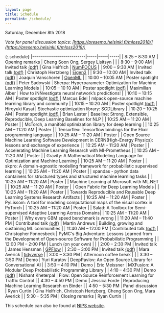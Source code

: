 ```yaml
---
layout: page
title: Schedule
permalink: /schedule/
---
```


Saturday, December 8th 2018

*Vote for panel discussion topics: [https://presemo.helsinki.fi/mloss2018/](https://presemo.helsinki.fi/mloss2018/)*

{:.schedule}
|---------------------------|-----|-----|-----|
| 8:25 &ndash; 8:30 AM      | Opening remarks | Cheng Soon Ong, Sergey Lisitsyn |  |
| 8:30 &ndash; 9:00 AM      | Invited talk [(pdf)](https://www.dropbox.com/s/bssnm6ky59luatf/helfrich.pdf?dl=0) | Gina Helfrich | [NumFOCUS](https://numfocus.org)     | 
| 9:00 &ndash; 9:30 AM      | Invited talk [(pdf)](https://www.dropbox.com/s/knkaqvwxssa7y9c/hertzberg.pdf?dl=0)  | Christoph Hertzberg | [Eigen3](http://eigen.tuxfamily.org) |
| 9:30 &ndash; 10:00 AM     | Invited talk [(pdf)](https://www.dropbox.com/s/2uojbagloa69r52/vanschoren.pdf?dl=0) | Joaquin Vanschoren | [OpenML](https://www.openml.org)  |
| 10:00 &ndash; 10:05 AM    | Poster spotlight [(pdf)](https://www.dropbox.com/s/5r4ic2t4hv9lxht/sadowski.pdf?dl=0) | Peter Sadowski   | Sherpa: Hyperparameter Optimization for Machine Learning Models |
| 10:05 &ndash; 10:10 AM    | Poster spotlight [(pdf)](https://www.dropbox.com/s/atlgd9jgn3r5e1a/alber.pdf?dl=0) | Maximilian Alber | How to iNNvestigate neural network’s predictions! |
| 10:10 &ndash; 10:15 AM    | Poster spotlight [(pdf)](https://www.dropbox.com/s/hgbxvej0i5qcx53/edel.pdf?dl=0) | Marcus Edel      | mlpack open-source machine learning library and community |
| 10:15 &ndash; 10:20 AM    | Poster spotlight [(pdf)](https://www.dropbox.com/s/wbxylh47e1xq7zm/kasai.pdf?dl=0) | Hiroyuki Kasai   | Stochastic optimization library: SGDLibrary |
| 10:20 &ndash; 10:25 AM    | Poster spotlight [(pdf)](https://www.dropbox.com/s/g3t9o15y6rlfc3r/lester.pdf?dl=0) | Brian Lester     | Baseline: Strong, Extensible, Reproducible, Deep Learning Baselines for NLP |
| 10:25 AM &ndash; 11:20 AM | Poster               | | McTorch, a manifold optimization library for deep learning |
| 10:25 AM &ndash; 11:20 AM | Poster               | | Tensorflex: Tensorflow bindings for the Elixir programming language |
| 10:25 AM &ndash; 11:20 AM | Poster               | | Open Source Machine Learning Software Development in CERN(High-Energy Physics): lessons and exchange of experience |
| 10:25 AM &ndash; 11:20 AM | Poster               | | Accelerating Machine Learning Research with MI-Prometheus |
| 10:25 AM &ndash; 11:20 AM | Poster               | | Gravity: A Mathematical Modeling Language for Optimization and Machine Learning |
| 10:25 AM &ndash; 11:20 AM | Poster               | | skpro: A domain-agnostic modelling framework for probabilistic supervised learning |
| 10:25 AM &ndash; 11:20 AM | Poster               | | xpandas - python data containers for structured types and structured machine learning tasks |
| 10:25 AM &ndash; 11:20 AM | Poster               | | Machine Learning at Microsoft with ML.NET |
| 10:25 AM &ndash; 11:20 AM | Poster               | | Open Fabric for Deep Learning Models |
| 10:25 AM &ndash; 11:20 AM | Poster               | | Towards Reproducible and Reusable Deep Learning Systems Research Artifacts |
| 10:25 AM &ndash; 11:20 AM | Poster               | | PyLissom: A tool for modeling computational maps of the visual cortex in PyTorch |
| 10:25 AM &ndash; 11:20 AM | Poster               | | Salad: A Toolbox for Semi-supervised Adaptive Learning Across Domains|
| 10:25 AM &ndash; 11:20 AM | Poster               | | Why every GBM speed benchmark is wrong |
| 11:20 AM &ndash; 11:40 PM | Contributed talk [(pdf)](https://www.dropbox.com/s/n2c729619w8k0ev/andrews.pdf?dl=0) | Martin Andrews | Building, growing and sustaining ML communities |
| 11:40 AM &ndash; 12:00 PM | Contributed talk [(pdf)](https://www.dropbox.com/s/et22sue57alxta1/fonnesbeck.pdf?dl=0) | Christopher Fonnesbeck | PyMC's Big Adventure: Lessons Learned from the Development of Open-source Software for Probabilistic Programming |
| 12:00 PM &ndash; 2:00 PM | Lunch (on your own)                          |                             |
| 2:00 &ndash; 2:30 PM    | Invited talk        | James Hensman | [GPFlow](https://github.com/GPflow/GPflow)       |
| 2:30 &ndash; 3:00 PM    | Invited talk [(pdf)](https://www.dropbox.com/s/l07j91s5u53tl15/averick.pdf?dl=0) | Mara Averick | [tidyverse](https://www.tidyverse.org)     |
| 3:00 &ndash; 3:30 PM    | Afternoon coffee break                       |                             |
| 3:30 &ndash; 3:50 PM    | Demo                 | Yuri Kuratov | DeepPavlov: An Open Source Library for Conversational AI |
| 3:50 &ndash; 4:10 PM    | Demo                 | Eric Meissner | MXFusion: A Modular Deep Probabilistic Programming Library |
| 4:10 &ndash; 4:30 PM    | Demo [(pdf)](https://www.dropbox.com/s/edrg2vpu172miaa/kheterpal.pdf?dl=0) | Nishant Kheterpal | Flow: Open Source Reinforcement Learning for Traffic Control |
| 4:30 &ndash; 4:50 PM    | Demo                 | Jessica Forde | Reproducing Machine Learning Research on Binder |
| 4:50 &ndash; 5:30 PM    | Panel discussion      | Ryan Curtin | Gina Helfrich, Christoph Hertzberg, Cheng Soon Ong, Mara Averick |
| 5:30 &ndash; 5:35 PM    | Closing remarks       | Ryan Curtin | |

This schedule can also be found at [NIPS website](https://nips.cc/Conferences/2018/Schedule?showEvent=10920).
